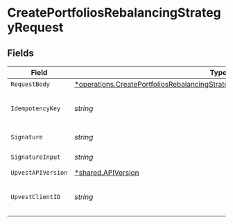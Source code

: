 # CreatePortfoliosRebalancingStrategyRequest


## Fields

| Field                                                                                                                                                                                            | Type                                                                                                                                                                                             | Required                                                                                                                                                                                         | Description                                                                                                                                                                                      | Example                                                                                                                                                                                          |
| ------------------------------------------------------------------------------------------------------------------------------------------------------------------------------------------------ | ------------------------------------------------------------------------------------------------------------------------------------------------------------------------------------------------ | ------------------------------------------------------------------------------------------------------------------------------------------------------------------------------------------------ | ------------------------------------------------------------------------------------------------------------------------------------------------------------------------------------------------ | ------------------------------------------------------------------------------------------------------------------------------------------------------------------------------------------------ |
| `RequestBody`                                                                                                                                                                                    | [*operations.CreatePortfoliosRebalancingStrategyPortfoliosRebalancingStrategyRequest](../../../pkg/models/operations/createportfoliosrebalancingstrategyportfoliosrebalancingstrategyrequest.md) | :heavy_minus_sign:                                                                                                                                                                               | N/A                                                                                                                                                                                              |                                                                                                                                                                                                  |
| `IdempotencyKey`                                                                                                                                                                                 | *string*                                                                                                                                                                                         | :heavy_check_mark:                                                                                                                                                                               | A UUID to be used as an idempotency key.  This prevents a duplicate request from being replayed. <br/>https://docs.upvest.co/concepts/api_concepts/idempotency<br/>                              | ccb07f42-4104-44ad-8e1f-c660bb7b269c                                                                                                                                                             |
| `Signature`                                                                                                                                                                                      | *string*                                                                                                                                                                                         | :heavy_check_mark:                                                                                                                                                                               | https://tools.ietf.org/id/draft-ietf-httpbis-message-signatures-01.html#name-the-signature-http-header                                                                                           |                                                                                                                                                                                                  |
| `SignatureInput`                                                                                                                                                                                 | *string*                                                                                                                                                                                         | :heavy_check_mark:                                                                                                                                                                               | https://tools.ietf.org/id/draft-ietf-httpbis-message-signatures-01.html#name-the-signature-input-http-he                                                                                         |                                                                                                                                                                                                  |
| `UpvestAPIVersion`                                                                                                                                                                               | [*shared.APIVersion](../../../pkg/models/shared/apiversion.md)                                                                                                                                   | :heavy_minus_sign:                                                                                                                                                                               | Upvest API version (Note: Do not include quotation marks)                                                                                                                                        | 1                                                                                                                                                                                                |
| `UpvestClientID`                                                                                                                                                                                 | *string*                                                                                                                                                                                         | :heavy_check_mark:                                                                                                                                                                               | Tenant Client ID                                                                                                                                                                                 | ebabcf4d-61c3-4942-875c-e265a7c2d062                                                                                                                                                             |